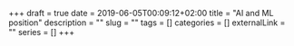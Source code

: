+++ 
draft = true
date = 2019-06-05T00:09:12+02:00
title = "AI and ML position"
description = ""
slug = "" 
tags = []
categories = []
externalLink = ""
series = []
+++

